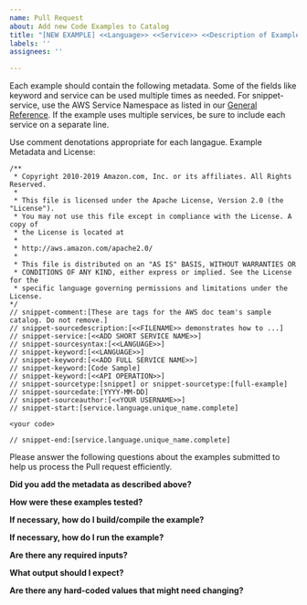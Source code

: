 ```yaml
---
name: Pull Request
about: Add new Code Examples to Catalog
title: "[NEW EXAMPLE] <<Language>> <<Service>> <<Description of Examples>>"
labels: ''
assignees: ''

---
```


Each example should contain the following metadata. Some of the fields like keyword and service can be used multiple times as needed. For snippet-service, use the AWS Service Namespace as listed in our [General Reference](https://docs.aws.amazon.com/general/latest/gr/aws-arns-and-namespaces.html#genref-aws-service-namespaces).  If the example uses multiple services, be sure to include each service on a separate line. 

Use comment denotations appropriate for each langague.
Example Metadata and License:

```
/**
 * Copyright 2010-2019 Amazon.com, Inc. or its affiliates. All Rights Reserved.
 *
 * This file is licensed under the Apache License, Version 2.0 (the "License").
 * You may not use this file except in compliance with the License. A copy of
 * the License is located at
 *
 * http://aws.amazon.com/apache2.0/
 *
 * This file is distributed on an "AS IS" BASIS, WITHOUT WARRANTIES OR
 * CONDITIONS OF ANY KIND, either express or implied. See the License for the
 * specific language governing permissions and limitations under the License.
*/
// snippet-comment:[These are tags for the AWS doc team's sample catalog. Do not remove.]
// snippet-sourcedescription:[<<FILENAME>> demonstrates how to ...]
// snippet-service:[<<ADD SHORT SERVICE NAME>>]
// snippet-sourcesyntax:[<<LANGUAGE>>]
// snippet-keyword:[<<LANGUAGE>>]
// snippet-keyword:[<<ADD FULL SERVICE NAME>>]
// snippet-keyword:[Code Sample]
// snippet-keyword:[<<API OPERATION>>]
// snippet-sourcetype:[snippet] or snippet-sourcetype:[full-example]
// snippet-sourcedate:[YYYY-MM-DD]
// snippet-sourceauthor:[<<YOUR USERNAME>>]
// snippet-start:[service.language.unique_name.complete]

<your code>

// snippet-end:[service.language.unique_name.complete]
```


Please answer the following questions about the examples submitted to help us process the Pull request efficiently.

**Did you add the metadata as described above?**


**How were these examples tested?**


**If necessary, how do I build/compile the example?**


**If necessary, how do I run the example?**


**Are there any required inputs?**


**What output should I expect?**


**Are there any hard-coded values that might need changing?**

